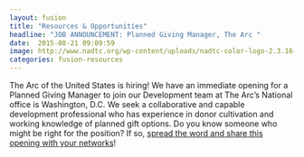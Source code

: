 ```yaml
---
layout: fusion
title: "Resources & Opportunities"
headline: "JOB ANNOUNCEMENT: Planned Giving Manager, The Arc "
date:  2015-08-21 09:09:59
image: http://www.nadtc.org/wp-content/uploads/nadtc-color-logo-2.3.16-e1461785571427.jpg
categories: fusion-resources
---
```

The Arc of the United States is hiring! We have an immediate opening for a Planned Giving Manager to join our Development team at The Arc’s National office is Washington, D.C. We seek a collaborative and capable development professional who has experience in donor cultivation and working knowledge of planned gift options. Do you know someone who might be right for the position? If so, <a href="https://thearc.recruiterbox.com/jobs/fk06i45">spread the word and share this opening with your networks</a>!